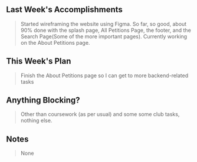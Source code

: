 ## Last Week's Accomplishments
> Started wireframing the website using Figma. So far, so good, about 90% done with the splash page, All Petitions Page, the footer, and the Search Page(Some of the more important pages). Currently working on the About Petitions page. 
> 

## This Week's Plan
> Finish the About Petitions page so I can get to more backend-related tasks

## Anything Blocking?
> Other than coursework (as per usual) and some some club tasks, nothing else.

## Notes 
> None